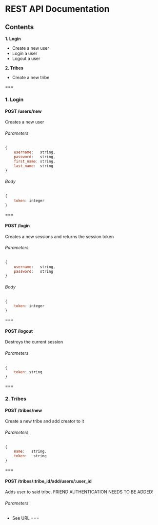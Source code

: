 # REST API Documentation

## Contents
**1. Login**
* Create a new user
* Login a user
* Logout a user

**2. Tribes**
* Create a new tribe

===

### 1. Login

#### POST /users/new
Creates a new user
###### Parameters
```javascript
{
    username:   string,
    password:   string,
    first_name: string,
    last_name:  string
}
```

###### Body
```javascript
{
    token: integer
}
```
===

#### POST /login
Creates a new sessions and returns the session token
###### Parameters
```javascript
{
    username:   string,
    password:   string
}
```

###### Body
```javascript
{
    token: integer
}
```
===

#### POST /logout
Destroys the current session
###### Parameters
```javascript
{
    token: string
}
```
===
### 2. Tribes

#### POST /tribes/new
Create a new tribe and add creator to it
###### Parameters
```javascript
{
    name:   string,
    token:   string
}
```
===

#### POST /tribes/:tribe_id/add/users/:user_id
Adds user to said tribe. FRIEND AUTHENTICATION NEEDS TO BE ADDED!

###### Parameters

* See URL
===
